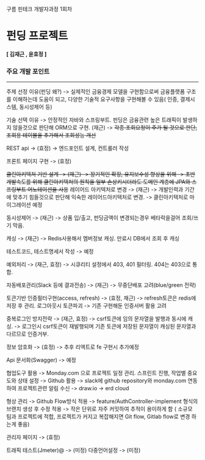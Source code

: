 구름 핀테크 개발자과정 1회차

# 펀딩 프로젝트

**[ 김재근 , 윤효정 ]**

### 주요 개발 포인트
--------------------------------------------------------------------------------------------
주제 선정 이유(펀딩 왜?)
-> 실제적인 금융경제 모델을 구현함으로써 금융플랫폼 구조를 이해하는데 도움이 되고,
    다양한 기술적 요구사항을 구현해볼 수 있음( 인증, 결제시스템, 동시성제어 등) 

기술 선택 이유 
-> 안정적인 자바와 스프링부트. 펀딩은 금융관련 높은 트래픽이 발생하지 않을것으로 판단해 ORM으로 구현. (재근)
-> ~~각종 조회요청이 주가 될 것으로 판단, 조회용 테이블을 추가해서 조회성능 개선~~

REST api -> (효정) 
-> 엔드포인트 설계, 컨트롤러 작성

프론트 페이지 구현 -> (효정)

~~클린아키텍처 기반 설계 -> (재근)
-> 장기적인 확장, 유지보수성 향상을 위해 
-> 초반 개발속도를 위해 클린아키텍처의 원칙을 일부 손상키시더라도 도메인 계층에 JPA와 스프링부트 어노테이션을 사용~~
레이어드 아키텍처로 변경 -> (재근)
-> 개발인력과 기간에 맞추기 힘들것으로 판단해 익숙한 레이어드아키텍처로 변경. 
-> 클린아키텍처로 마이그레이션 예정

동시성제어 -> (재근)
-> 상품 입/출고, 펀딩금액이 변경되는경우 베타락을걸어 조회/쓰기 막음. 

캐싱 -> (재근)
-> Redis사용해서 멤버정보 캐싱. 만료시 DB에서 조회 후 캐싱

테스트코드, 테스트명세서 작성 -> 예정

예외처리 -> (재근, 효정)
-> 시큐리티 설정에서 403, 401 필터링. 404는 403으로 통합.

자동배포관리(Slack 등에 결과전송) -> (재근)
-> 무중단배포 고려(blue/green 전략) 

토큰기반 인증필터구현(access, refresh) -> (효정, 재근)
-> refresh토큰은 redis에 저장 후 관리. 로그아웃시 토큰파괴
-> 기존 구현해둔 인증서버 활용 고려

중복로그인 방지전략 -> (재근, 효정)
-> csrf토큰에 임의 문자열을 발행과 동시에 캐싱. 
-> 로그인시 csrf토큰이 재발행되며 기존 토큰에 저장된 문자열이 캐싱된 문자열과 다르므로 인증거부.


정보 암호화 -> (효정)
-> 추후 리액트로 fe 구현시 추가예정

Api 문서화(Swagger) -> 예정

협업도구 활용
-> Monday.com 으로 프로젝트 일정 관리.
    스프린트 진행, 작업별 중요도와 상태 설정
-> Github 활용
-> slack에 github repository와 monday.com 연동하여 프로젝트관련 알림 수신
-> draw.io
-> erd cloud

형상 관리
-> Github Flow방식 적용
-> feature/AuthController-implement 형식의 브랜치 생성 후 수정 적용
-> 작은 단위로 자주 커밋하여 추적이 용이하게 함
    ( 소규모 팀과 프로젝트에 적합, 프로젝트가 커지고 복잡해지면 Git flow, Gitlab flow로 변경 하는게 좋음)

관리자 페이지 -> (효정)


트래픽 테스트(Jmeter)@ -> (미정)
다중언어설정 -> (미정)




